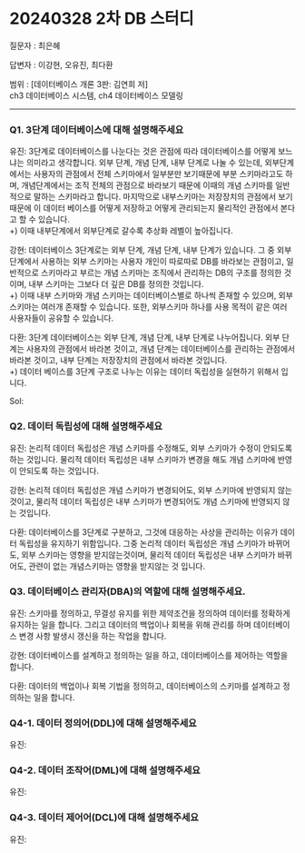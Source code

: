 # 20240328 2차 DB 스터디

질문자 : 최은혜

답변자 : 이강현, 오유진, 최다환

범위 : [데이터베이스 개론 3판: 김연희 저] 
<br>
ch3 데이터베이스 시스템, ch4 데이터베이스 모델링

---

### Q1. 3단계 데이터베이스에 대해 설명해주세요

유진: 3단계로 데이터베이스를 나눈다는 것은 관점에 따라 데이터베이스를 어떻게 보느냐는 의미라고 생각합니다. 외부 단계, 개념 단계, 내부 단계로 나눌 수 있는데, 외부단계에서는 사용자의 관점에서 전체 스키마에서 일부분만 보기때문에 부분 스키마라고도 하며, 개념단계에서는 조직 전체의 관점으로 바라보기 때문에 이때의 개념 스키마를 일반적으로 말하는 스키마라고 합니다. 마지막으로 내부스키마는 저장장치의 관점에서 보기 때문에 이 데이터 베이스를 어떻게 저장하고 어떻게 관리되는지 물리적인 관점에서 본다고 할 수 있습니다. <br> +) 이때 내부단계에서 외부단계로 갈수록 추상화 레벨이 높아집니다. 

강현: 데이터베이스 3단계로는 외부 단계, 개념 단계, 내부 단계가 있습니다. 그 중 외부 단계에서 사용하는 외부 스키마는 사용자 개인이 따로따로 DB를 바라보는 관점이고, 일반적으로 스키마라고 부르는 개념 스키마는 조직에서 관리하는 DB의 구조를 정의한 것이며, 내부 스키마는 그보다 더 깊은 DB를 정의한 것입니다. <br> +) 이때 내부 스키마와 개념 스키마는 데이터베이스별로 하나씩 존재할 수 있으며, 외부 스키마는 여러개 존재할 수 있습니다. 또한, 외부스키마 하나를 사용 목적이 같은 여러 사용자들이 공유할 수 있습니다. 

다환: 3단계 데이터베이스는 외부 단계, 개념 단계, 내부 단계로 나누어집니다. 외부 단계는 사용자의 관점에서 바라본 것이고, 개념 단계는 데이터베이스를 관리하는 관점에서 바라본 것이고, 내부 단계는 저장장치의 관점에서 바라본 것입니다. <br> +) 데이터 베이스를 3단계 구조로 나누는 이유는 데이터 독립성을 실현하기 위해서 입니다. 

Sol: 

### Q2. 데이터 독립성에 대해 설명해주세요

유진: 논리적 데이터 독립성은 개념 스키마를 수정해도, 외부 스키마가 수정이 안되도록 하는 것입니다. 물리적 데이터 독립성은 내부 스키마가 변경을 해도 개념 스키마에 반영이 안되도록 하는 것입니다.

강현: 논리적 데이터 독립성은 개념 스키마가 변경되어도, 외부 스키마에 반영되지 않는 것이고, 물리적 데이터 독립성은 내부 스키마가 변경되어도 개념 스키마에 반영되지 않는 것입니다.

다환: 데이터베이스를 3단계로 구분하고, 그것에 대응하는 사상을 관리하는 이유가 데이터 독립성을 유지하기 위함입니다. 그중 논리적 데이터 독립성은 개념 스키마가 바뀌어도, 외부 스키마는 영향을 받지않는것이며, 물리적 데이터 독립성은 내부 스키마가 바뀌어도, 관련이 없는 개념스키마는 영향을 받지않는 것 입니다. 

### Q3. 데이터베이스 관리자(DBA)의 역할에 대해 설명해주세요.

유진: 스키마를 정의하고, 무결성 유지를 위한 제약조건을 정의하여 데이터를 정확하게 유지하는 일을 합니다. 그리고 데이터의 백업이나 회복을 위해 관리를 하며 데이터베이스 변경 사항 발생시 갱신을 하는 작업을 합니다. 

강현: 데이터베이스를 설계하고 정의하는 일을 하고, 데이터베이스를 제어하는 역할을 합니다. 

다환: 데이터의 백업이나 회복 기법을 정의하고, 데이터베이스의 스키마를 설계하고 정의하는 일을 합니다. 

### Q4-1. 데이터 정의어(DDL)에 대해 설명해주세요

유진: 

### Q4-2. 데이터 조작어(DML)에 대해 설명해주세요

유진:

### Q4-3. 데이터 제어어(DCL)에 대해 설명해주세요

유진:

